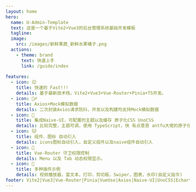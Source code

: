 ```yaml
---
layout: home
hero:
  name: U-Admin-Template
  text: 这是一个基于Vite2+Vue3的后台管理系统基础开发模板
  tagline: 
  image:
    src: /images/新鲜果蔬_新鲜水果橘子.png
  actions:
    - theme: brand
      text: 快速上手
      link: /guide/index
    
features:
  - icon: 😊
    title: 快速的 Fast!!!
    details: 基于最新技术栈，Vite2+Vue3+Vue-Router+Pinia+TS开发。
  - icon: 🤦‍♂️
    title: Axios+Mock模拟数据
    details: 二次封装Axios请求防抖，开发以及构建均支持Mock模拟数据
  - icon: 🎉
    title: 集成Naive-UI，可配置的主题以及缓存 原子化CSS UnoCSS
    details: 比较完整，主题可调，使用 TypeScript，快 有点意思 antfu大佬的原子化css，好用
  - icon: 🐱
    title: 组件、图标 自动引入
    details: icons图标自动引入，自定义组件以及naive组件自动引入
  - icon: 👀
    title: Vue-Router 守卫权限控制
    details: Menu 以及 Tab 动态权限显示。
  - icon: 👏
    title: 多种插件示例
    details: 视频播放器，富文本，打印，剪切板，Swiper，图表，水印(自定义指令)
footer: Vite2|Vue3|Vue-Router|Pinia|VueUse|Axios|Naive-UI|UnoCSS|Echarts|Nprogress|
---
```


